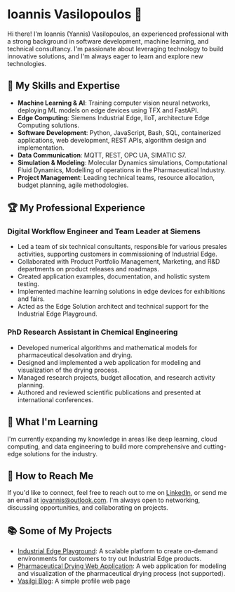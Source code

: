 # Ioannis Vasilopoulos 👋
Hi there! I'm Ioannis (Yannis) Vasilopoulos, an experienced professional with a strong background in software development, machine learning, and technical consultancy. I'm passionate about leveraging technology to build innovative solutions, and I'm always eager to learn and explore new technologies.

## 🚀 My Skills and Expertise

- **Machine Learning & AI**: Training computer vision neural networks, deploying ML models on edge devices using TFX and FastAPI.
- **Edge Computing**: Siemens Industrial Edge, IIoT, architecture Edge Computing solutions.
- **Software Development**: Python, JavaScript, Bash, SQL, containerized applications, web development, REST APIs, algorithm design and implementation.
- **Data Communication**: MQTT, REST, OPC UA, SIMATIC S7.
- **Simulation & Modeling**: Molecular Dynamics simulations, Computational Fluid Dynamics, Modelling of operations in the Pharmaceutical Industry.
- **Project Management**: Leading technical teams, resource allocation, budget planning, agile methodologies.

## 🏆 My Professional Experience

### Digital Workflow Engineer and Team Leader at Siemens

- Led a team of six technical consultants, responsible for various presales activities, supporting customers in commissioning of Industrial Edge.
- Collaborated with Product Portfolio Management, Marketing, and R&D departments on product releases and roadmaps.
- Created application examples, documentation, and holistic system testing.
- Implemented machine learning solutions in edge devices for exhibitions and fairs.
- Acted as the Edge Solution architect and technical support for the Industrial Edge Playground.
### PhD Research Assistant in Chemical Engineering

- Developed numerical algorithms and mathematical models for pharmaceutical desolvation and drying.
- Designed and implemented a web application for modeling and visualization of the drying process.
- Managed research projects, budget allocation, and research activity planning.
- Authored and reviewed scientific publications and presented at international conferences.

## 🌱 What I'm Learning

I'm currently expanding my knowledge in areas like deep learning, cloud computing, and data engineering to build more comprehensive and cutting-edge solutions for the industry.

## 💼 How to Reach Me

If you'd like to connect, feel free to reach out to me on [LinkedIn](https://www.linkedin.com/in/vasilogi/), or send me an email at iovannis@outlook.com. I'm always open to networking, discussing opportunities, and collaborating on projects.

## 📚 Some of My Projects

- [Industrial Edge Playground](https://www.siemens.com/global/en/products/automation/topic-areas/industrial-edge/community/playground-registration.html): A scalable platform to create on-demand environments for customers to try out Industrial Edge products.
- [Pharmaceutical Drying Web Application](https://github.com/vasilogi/comf-webapp): A web application for modeling and visualization of the pharmaceutical drying process (not supported).
- [Vasilgi Blog](https://vasilogi.github.io/): A simple profile web page

